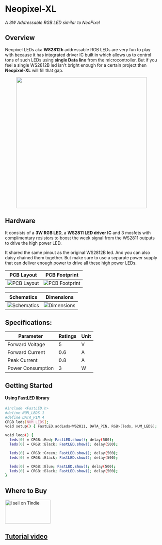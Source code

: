 # Neopixel-XL

*A 3W Addressable RGB LED similar to NeoPixel*

## Overview

Neopixel LEDs aka **WS2812b** addressable RGB LEDs are very fun to play with because it has integrated driver IC built in which allows us to control tons of such LEDs using **single Data line** from the microcontroller. But if you feel a single WS2812B led isn't bright enough for a certain project then **Neopixel-XL** will fill that gap. 

<p align="center">
<img src="https://github.com/palsayantan/Neopixel-XL/blob/main/3D/3d_preview-removebg-preview.png" width="430px" />
</p>

## Hardware

It consists of a **3W RGB LED**, a **WS2811 LED driver IC** and 3 mosfets with complimentary resistors to boost the week signal from the WS2811 outputs to drive the high power LED. 

It shared the same pinout as the original WS2812B led. And you can also daisy chained them together. But make sure to use a separate power supply that can deliver enough power to drive all these high power LEDs.

| PCB Layout | PCB Footprint |
| :-------------------------: | :-------------------------: |
| ![PCB Layout](https://github.com/palsayantan/Neopixel-XL/blob/main/PCB/PCB_layout-removebg-preview.png)  | ![PCB Footprint](https://github.com/palsayantan/Neopixel-XL/blob/main/PCB/footprint.png)  |

| Schematics | Dimensions |
| :-------------------------: | :-------------------------: |
| ![Schematics](https://github.com/palsayantan/Neopixel-XL/blob/main/Schematic/NeoPixel_XL_sch.png)  | ![Dimensions](https://github.com/palsayantan/Neopixel-XL/blob/main/PCB/Dimentions.png)  |

## Specifications: 

| Parameter | Ratings | Unit
| ---- | ---- | --- |
| Forward Voltage | 5 | V |
| Forward Current | 0.6 | A |
| Peak Current | 0.8 | A |
| Power Consumption | 3 | W |


## Getting Started

#### Using [FastLED](https://github.com/FastLED/FastLED) library

```BASH
#include <FastLED.h>
#define NUM_LEDS 1
#define DATA_PIN 4
CRGB leds[NUM_LEDS];
void setup() { FastLED.addLeds<WS2811, DATA_PIN, RGB>(leds, NUM_LEDS); }

void loop() {
  leds[0] = CRGB::Red; FastLED.show(); delay(500);
  leds[0] = CRGB::Black; FastLED.show(); delay(500);

  leds[0] = CRGB::Green; FastLED.show(); delay(500);
  leds[0] = CRGB::Black; FastLED.show(); delay(500);

  leds[0] = CRGB::Blue; FastLED.show(); delay(500);
  leds[0] = CRGB::Black; FastLED.show(); delay(500);
}
````

## Where to Buy
<a href="https://www.tindie.com/products/electropoint/neopixel-xl/"><img src="https://d2ss6ovg47m0r5.cloudfront.net/badges/tindie-mediums.png" alt="I sell on Tindie" width="150" height="78"></a>

## [Tutorial video](https://youtu.be/idW8pqdVyIg)
